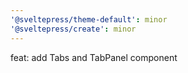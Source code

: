 ```yaml
---
'@sveltepress/theme-default': minor
'@sveltepress/create': minor
---
```


feat: add Tabs and TabPanel component
